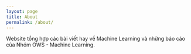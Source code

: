 ```yaml
---
layout: page
title: About
permalink: /about/
---
```


Website tổng hợp các bài viết hay về Machine Learning và những báo cáo của Nhóm OWS - Machine Learning.